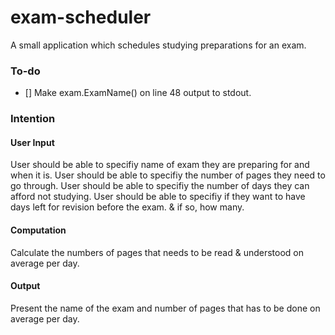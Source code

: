 # exam-scheduler
A small application which schedules studying preparations for an exam.

### To-do
- [] Make exam.ExamName() on line 48 output to stdout.

### Intention
#### User Input
User should be able to specifiy name of exam they are preparing for and when it is.
User should be able to specifiy the number of pages they need to go through.
User should be able to specifiy the number of days they can afford not studying.
User should be able to specifiy if they want to have days left for revision before the exam. & if so, how many.

#### Computation
Calculate the numbers of pages that needs to be read & understood on average per day.

#### Output
Present the name of the exam and number of pages that has to be done on average per day.

